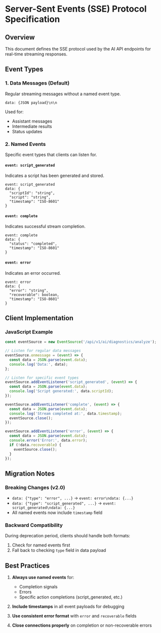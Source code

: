 # Server-Sent Events (SSE) Protocol Specification

## Overview
This document defines the SSE protocol used by the AI API endpoints for real-time streaming responses.

## Event Types

### 1. Data Messages (Default)
Regular streaming messages without a named event type.
```
data: {JSON payload}\n\n
```
Used for:
- Assistant messages
- Intermediate results
- Status updates

### 2. Named Events
Specific event types that clients can listen for.

#### `event: script_generated`
Indicates a script has been generated and stored.
```
event: script_generated
data: {
  "scriptId": "string",
  "script": "string",
  "timestamp": "ISO-8601"
}
```

#### `event: complete`
Indicates successful stream completion.
```
event: complete
data: {
  "status": "completed",
  "timestamp": "ISO-8601"
}
```

#### `event: error`
Indicates an error occurred.
```
event: error
data: {
  "error": "string",
  "recoverable": boolean,
  "timestamp": "ISO-8601"
}
```

## Client Implementation

### JavaScript Example
```javascript
const eventSource = new EventSource('/api/v1/ai/diagnostics/analyze');

// Listen for regular data messages
eventSource.onmessage = (event) => {
  const data = JSON.parse(event.data);
  console.log('Data:', data);
};

// Listen for specific event types
eventSource.addEventListener('script_generated', (event) => {
  const data = JSON.parse(event.data);
  console.log('Script generated:', data.scriptId);
});

eventSource.addEventListener('complete', (event) => {
  const data = JSON.parse(event.data);
  console.log('Stream completed at:', data.timestamp);
  eventSource.close();
});

eventSource.addEventListener('error', (event) => {
  const data = JSON.parse(event.data);
  console.error('Error:', data.error);
  if (!data.recoverable) {
    eventSource.close();
  }
});
```

## Migration Notes

### Breaking Changes (v2.0)
- `data: {"type": "error", ...}` → `event: error\ndata: {...}`
- `data: {"type": "script_generated", ...}` → `event: script_generated\ndata: {...}`
- All named events now include `timestamp` field

### Backward Compatibility
During deprecation period, clients should handle both formats:
1. Check for named events first
2. Fall back to checking `type` field in data payload

## Best Practices

1. **Always use named events** for:
   - Completion signals
   - Errors
   - Specific action completions (script_generated, etc.)

2. **Include timestamps** in all event payloads for debugging

3. **Use consistent error format** with `error` and `recoverable` fields

4. **Close connections properly** on completion or non-recoverable errors